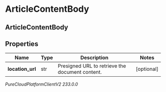 # ArticleContentBody

## ArticleContentBody

## Properties

|Name | Type | Description | Notes|
|------------ | ------------- | ------------- | -------------|
| **location_url** | str | Presigned URL to retrieve the document content. | [optional] |



_PureCloudPlatformClientV2 233.0.0_
